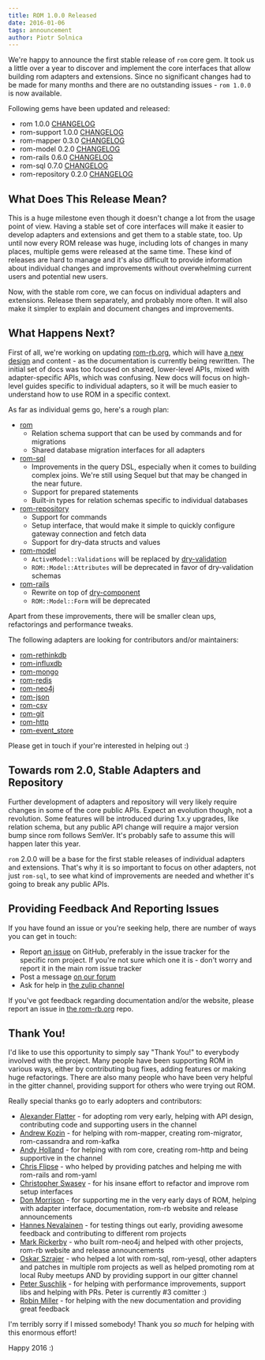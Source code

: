 ```yaml
---
title: ROM 1.0.0 Released
date: 2016-01-06
tags: announcement
author: Piotr Solnica
---
```


We're happy to announce the first stable release of `rom` core gem. It took us
a little over a year to discover and implement the core interfaces that allow
building rom adapters and extensions. Since no significant changes had to be made
for many months and there are no outstanding issues - `rom 1.0.0` is now available.

Following gems have been updated and released:

- rom 1.0.0 [CHANGELOG](https://github.com/rom-rb/rom/blob/main/CHANGELOG.md#v100-2016-01-06)
- rom-support 1.0.0 [CHANGELOG](https://github.com/rom-rb/rom-support/blob/main/CHANGELOG.md#v100-2016-01-06)
- rom-mapper 0.3.0 [CHANGELOG](https://github.com/rom-rb/rom-mapper/blob/main/CHANGELOG.md#v030-2016-01-06)
- rom-model 0.2.0 [CHANGELOG](https://github.com/rom-rb/rom-model/blob/main/CHANGELOG.md#v020-2016-01-06)
- rom-rails 0.6.0 [CHANGELOG](https://github.com/rom-rb/rom-rails/blob/main/CHANGELOG.md#v060-2016-01-06)
- rom-sql 0.7.0 [CHANGELOG](https://github.com/rom-rb/rom-sql/blob/main/CHANGELOG.md#v070-2016-01-06)
- rom-repository 0.2.0 [CHANGELOG](https://github.com/rom-rb/rom-repository/blob/main/CHANGELOG.md#v020-2016-01-06)

## What Does This Release Mean?

This is a huge milestone even though it doesn't change a lot from the usage point
of view. Having a stable set of core interfaces will make it easier to develop
adapters and extensions and get them to a stable state, too. Up until now every
ROM release was huge, including lots of changes in many places, multiple gems
were released at the same time. These kind of releases are hard to manage and it's
also difficult to provide information about individual changes and improvements
without overwhelming current users and potential new users.

Now, with the stable rom core, we can focus on individual adapters and extensions.
Release them separately, and probably more often. It will also make it simpler
to explain and document changes and improvements.

## What Happens Next?

First of all, we're working on updating [rom-rb.org](http://rom-rb.org), which will
have [a new design](https://github.com/rom-rb/rom-rb.org/issues/111) and content -
as the documentation is currently being rewritten. The initial set of docs was too
focused on shared, lower-level APIs, mixed with adapter-specific APIs, which was
confusing. New docs will focus on high-level guides specific to individual adapters,
so it will be much easier to understand how to use ROM in a specific context.

As far as individual gems go, here's a rough plan:

* [rom](https://github.com/rom-rb/rom)
  * Relation schema support that can be used by commands and for migrations
  * Shared database migration interfaces for all adapters
* [rom-sql](https://github.com/rom-rb/rom-sql)
  * Improvements in the query DSL, especially when it comes to building
    complex joins. We're still using Sequel but that may be changed in the near future.
  * Support for prepared statements
  * Built-in types for relation schemas specific to individual databases
* [rom-repository](https://github.com/rom-rb/rom-repository)
  * Support for commands
  * Setup interface, that would make it simple to quickly configure gateway
    connection and fetch data
  * Support for dry-data structs and values
* [rom-model](https://github.com/rom-rb/rom-model)
  * `ActiveModel::Validations` will be replaced by [dry-validation](https://github.com/dryrb/dry-validation)
  * `ROM::Model::Attributes` will be deprecated in favor of dry-validation schemas
* [rom-rails](https://github.com/rom-rb/rom-rails)
  * Rewrite on top of [dry-component](https://github.com/dryrb/dry-component)
  * `ROM::Model::Form` will be deprecated

Apart from these improvements, there will be smaller clean ups, refactorings and
performance tweaks.

The following adapters are looking for contributors and/or maintainers:

* [rom-rethinkdb](https://github.com/rom-rb/rom-rethinkdb)
* [rom-influxdb](https://github.com/rom-rb/rom-influxdb)
* [rom-mongo](https://github.com/rom-rb/rom-mongo)
* [rom-redis](https://github.com/rom-rb/rom-redis)
* [rom-neo4j](https://github.com/rom-rb/rom-neo4j)
* [rom-json](https://github.com/rom-rb/rom-json)
* [rom-csv](https://github.com/rom-rb/rom-csv)
* [rom-git](https://github.com/rom-rb/rom-git)
* [rom-http](https://github.com/rom-rb/rom-http)
* [rom-event_store](https://github.com/rom-rb/rom-event_store)

Please get in touch if your're interested in helping out :)

## Towards rom 2.0, Stable Adapters and Repository

Further development of adapters and repository will very likely require changes
in some of the core public APIs. Expect an evolution though, not a revolution.
Some features will be introduced during 1.x.y upgrades, like relation schema, but
any public API change will require a major version bump since rom follows SemVer.
It's probably safe to assume this will happen later this year.

`rom` 2.0.0 will be a base for the first stable releases of individual adapters and
extensions. That's why it is so important to focus on other adapters, not just
`rom-sql`, to see what kind of improvements are needed and whether it's going to
break any public APIs.

## Providing Feedback And Reporting Issues

If you have found an issue or you're seeking help, there are number of ways you
can get in touch:

* Report [an issue](https://github.com/rom-rb/rom/issues) on GitHub, preferably
  in the issue tracker for the specific rom project. If you're not sure which one
  it is - don't worry and report it in the main rom issue tracker
* Post a message [on our forum](http://discourse.rom-rb.org)
* Ask for help in [the zulip channel](https://rom-rb.zulipchat.com)

If you've got feedback regarding documentation and/or the website, please report
an issue in [the rom-rb.org](https://github.com/rom-rb/rom-rb.org/issues) repo.

## Thank You!

I'd like to use this opportunity to simply say "Thank You!" to everybody involved
with the project. Many people have been supporting ROM in various ways, either
by contributing bug fixes, adding features or making huge refactorings. There
are also many people who have been very helpful in the gitter channel, providing
support for others who were trying out ROM.

Really special thanks go to early adopters and contributors:

* [Alexander Flatter](https://github.com/aflatter) - for adopting rom very early,
  helping with API design, contributing code and supporting users in the channel
* [Andrew Kozin](https://github.com/nepalez) - for helping with rom-mapper, creating
  rom-migrator, rom-cassandra and rom-kafka
* [Andy Holland](https://github.com/AMHOL) - for helping with rom core, creating
  rom-http and being supportive in the channel
* [Chris Flipse](https://github.com/cflipse) - who helped by providing patches
  and helping me with rom-rails and rom-yaml
* [Christopher Swasey](https://github.com/endash) - for his insane effort to refactor
  and improve rom setup interfaces
* [Don Morrison](https://github.com/elskwid) - for supporting me in the very early
  days of ROM, helping with adapter interface, documentation, rom-rb website and
  release announcements
* [Hannes Nevalainen](https://github.com/kwando) - for testing things out early,
  providing awesome feedback and contributing to different rom projects
* [Mark Rickerby](https://github.com/maetl) - who built rom-neo4j and helped with
  other projects, rom-rb website and release announcements
* [Oskar Szrajer](https://github.com/gotar) - who helped a lot with rom-sql, rom-yesql,
  other adapters and patches in multiple rom projects as well as helped promoting
  rom at local Ruby meetups AND by providing support in our gitter channel
* [Peter Suschlik](https://github.com/splattael) - for helping with performance
  improvements, support libs and helping with PRs. Peter is currently \#3 comitter :)
* [Robin Miller](https://github.com/robinetmiller) - for helping with the new
  documentation and providing great feedback

I'm terribly sorry if I missed somebody! Thank you *so much* for helping with this
enormous effort!

Happy 2016 :)
